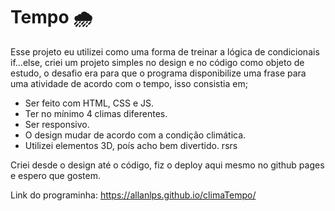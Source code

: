 # Tempo 🌧

Esse projeto eu utilizei como uma forma de treinar a lógica de condicionais if...else, criei um projeto simples no design e no código como objeto de estudo, o desafio era para que o programa disponibilize uma frase para uma atividade de acordo com o tempo, isso consistia em;

- Ser feito com HTML, CSS e JS.
- Ter no mínimo 4 climas diferentes.
- Ser responsivo.
- O design mudar de acordo com a condição climática.
- Utilizei elementos 3D, poís acho bem divertido. rsrs 


Criei desde o design até o código, fiz o deploy aqui mesmo no github pages e espero que gostem. 

Link do programinha: https://allanlps.github.io/climaTempo/
